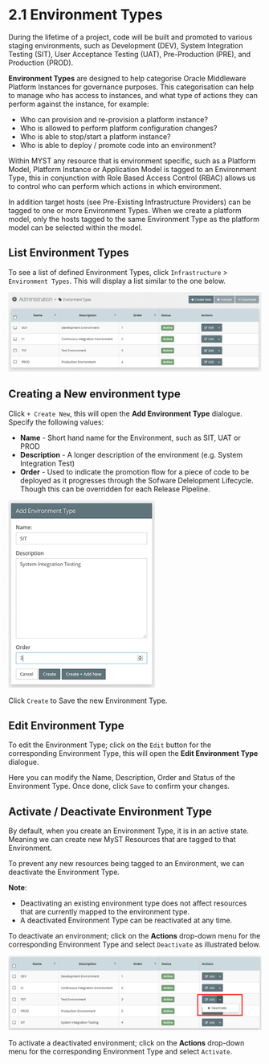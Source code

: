 # 2.1 Environment Types
During the lifetime of a project, code will be built and promoted to various staging environments, such as Development (DEV), System Integration Testing (SIT), User Acceptance Testing (UAT), Pre-Production (PRE), and Production (PROD).

**Environment Types** are designed to help categorise Oracle Middleware Platform Instances for governance purposes. This categorisation can help to manage who has access to instances, and what type of actions they can perform against the instance, for example:
* Who can provision and re-provision a platform instance?
* Who is allowed to perform platform configuration changes?
* Who is able to stop/start a platform instance?
* Who is able to deploy / promote code into an environment?

Within MYST any resource that is environment specific, such as a Platform Model, Platform Instance or Application Model is tagged to an Environment Type, this in conjunction with Role Based Access Control (RBAC) allows us to control who can perform which actions in which environment.

In addition target hosts (see Pre-Existing Infrastructure Providers) can be tagged to one or more Environment Types. When we create a platform model, only the hosts tagged to the same  Environment Type as the platform model can be selected within the model.

## List Environment Types
To see a list of defined Environment Types, click  `Infrastructure` > `Environment Types`. This will display a list similar to the one below.

![](img/EnvironmentTypeList.PNG)


## Creating a New environment type
Click `+ Create New`, this will open the **Add Environment Type** dialogue. Specify the following values:

* **Name** - Short hand name for the Environment, such as SIT, UAT or PROD
* **Description** - A longer description of the environment (e.g. System Integration Test)
* **Order** - Used to indicate the promotion flow for a piece of code to be deployed as it progresses through the Sofware Delelopment Lifecycle. Though this can be overridden for each Release Pipeline.

![](img/EnvironmentTypeAdd.PNG)


Click `Create` to Save the new Environment Type.

## Edit Environment Type
To edit the Environment Type; click on the `Edit` button for the corresponding Environment Type, this will open the **Edit Environment Type** dialogue.

Here you can modify the Name, Description, Order and Status of the Environment Type. Once done, click `Save` to confirm your changes.

## Activate / Deactivate Environment Type
By default, when you create an Environment Type, it is in an active state. Meaning we can create new MyST Resources that are tagged to that Environment.

To prevent any new resources being tagged to an Environment, we can deactivate the Environment Type.

**Note**: 
* Deactivating an existing environment type does not affect resources that are currently mapped to the environment type.
* A deactivated Environment Type can be reactivated at any time.

To deactivate an environment; click on the  **Actions** drop-down menu for the corresponding Environment Type and select `Deactivate` as illustrated below.

![](img/EnvironmentTypeDeactivate.PNG)

To activate a deactivated environment; click on the  **Actions** drop-down menu for the corresponding Environment Type and select `Activate`.